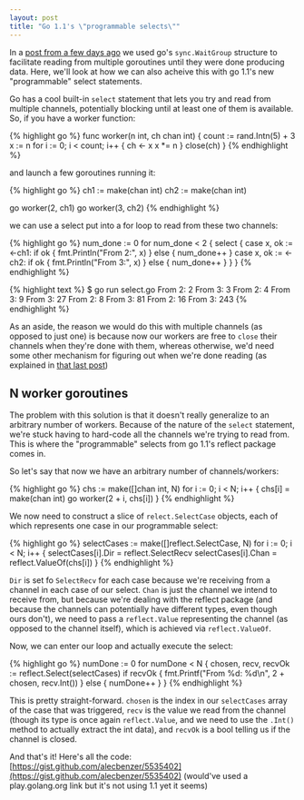 ```yaml
---
layout: post
title: "Go 1.1's \"programmable selects\""
---
```


In a [post from a few days ago](/blog/two-goroutines-one-channel) we used go's `sync.WaitGroup` structure to facilitate reading from multiple goroutines until they were done producing data. Here, we'll look at how we can also acheive this with go 1.1's new "programmable" select statements.

Go has a cool built-in `select` statement that lets you try and read from multiple channels, potentially blocking until at least one of them is available. So, if you have a worker function:

{% highlight go %}
func worker(n int, ch chan int) {
  count := rand.Intn(5) + 3
  x := n
  for i := 0; i < count; i++ {
    ch <- x
    x *= n
  }
  close(ch)
}
{% endhighlight %}

and launch a few goroutines running it:

{% highlight go %}
ch1 := make(chan int)
ch2 := make(chan int)

go worker(2, ch1)
go worker(3, ch2)
{% endhighlight %}

we can use a select put into a for loop to read from these two channels:

{% highlight go %}
num_done := 0
for num_done < 2 {
  select {
  case x, ok := <-ch1:
    if ok {
      fmt.Println("From 2:", x)
    } else {
      num_done++
    }
  case x, ok := <-ch2:
    if ok {
      fmt.Println("From 3:", x)
    } else {
      num_done++
    }
  }
}
{% endhighlight %}

{% highlight text %}
$ go run select.go
From 2: 2
From 3: 3
From 2: 4
From 3: 9
From 3: 27
From 2: 8
From 3: 81
From 2: 16
From 3: 243
{% endhighlight %}

As an aside, the reason we would do this with multiple channels (as opposed to just one) is because now our workers are free to `close` their channels when they're done with them, whereas otherwise, we'd need some other mechanism for figuring out when we're done reading (as explained in [that last post](/blog/two-goroutines-one-channel))

## N worker goroutines

The problem with this solution is that it doesn't really generalize to an arbitrary number of workers. Because of the nature of the `select` statement, we're stuck having to hard-code all the channels we're trying to read from. This is where the "programmable" selects from go 1.1's reflect package comes in.

So let's say that now we have an arbitrary number of channels/workers:

{% highlight go %}
chs := make([]chan int, N)
for i := 0; i < N; i++ {
  chs[i] = make(chan int)
  go worker(2 + i, chs[i])
}
{% endhighlight %}

We now need to construct a slice of `relect.SelectCase` objects, each of which represents one case in our programmable select:


{% highlight go %}
selectCases := make([]reflect.SelectCase, N)
for i := 0; i < N; i++ {
  selectCases[i].Dir = reflect.SelectRecv
  selectCases[i].Chan = reflect.ValueOf(chs[i])
}
{% endhighlight %}

`Dir` is set fo `SelectRecv` for each case because we're receiving from a channel in each case of our select. `Chan` is just the channel we intend to receive from, but because we're dealing with the reflect package (and because the channels can potentially have different types, even though ours don't), we need to pass a `reflect.Value` representing the channel (as opposed to the channel itself), which is achieved via `reflect.ValueOf`.

Now, we can enter our loop and actually execute the select:


{% highlight go %}
numDone := 0
for numDone < N {
  chosen, recv, recvOk := reflect.Select(selectCases)
  if recvOk {
    fmt.Printf("From %d: %d\n", 2 + chosen, recv.Int())
  } else {
    numDone++
  }
}
{% endhighlight %}

This is pretty straight-forward. `chosen` is the index in our `selectCases` array of the case that was triggered, `recv` is the value we read from the channel (though its type is once again `reflect.Value`, and we need to use the `.Int()` method to actually extract the int data), and `recvOk` is a bool telling us if the channel is closed.

And that's it! Here's all the code: [https://gist.github.com/alecbenzer/5535402](https://gist.github.com/alecbenzer/5535402) (would've used a play.golang.org link but it's not using 1.1 yet it seems)
